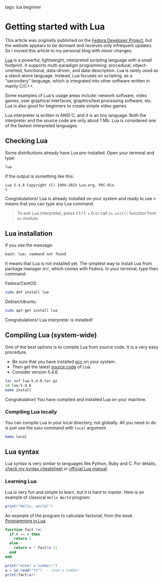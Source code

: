 <!-- Description: A brief introduction to Lua language. Installation, compilation, REPL guide.-->

tags: lua beginner

# Getting started with Lua

This article was originally published on the [Fedora Developer
Project](https://developer.fedoraproject.org/tech/languages/lua/lua_installation.html),
but the website appears to be dormant and receives only infrequent updates. So
I moved this article to my personal blog with minor changes.

[Lua](https://www.lua.org) is a powerful, lightweight, interpreted scripting
language with a small footprint. It supports multi-paradigm programming:
procedural, object-oriented, functional, data-driven, and data-description.
Lua is rarely used as a stand-alone language. Instead, Lua focuses on
scripting, as a "secondary" language, which is integrated into other software
written in mainly C/C++.

Some examples of Lua's usage areas include: network software, video games,
user graphical interfaces, graphics/text processing software, etc. Lua is also
good for beginners to create simple video games.

Lua interpreter is written in ANSI C, and it is an tiny language.
Both the interpreter and the source code are only about 1 Mb. Lua is
considered one of the fastest interpreted languages.


## Checking Lua

Some distributions already have Lua pre-installed. Open your terminal and type:

```bash
lua
```

If the output is something like this:

```
Lua 5.4.6 Copyright (C) 1994-2023 Lua.org, PUC-Rio
>
```

Congratulations! Lua is already installed on your system and ready to use
<kbd>&gt;</kbd> means that you can type any Lua command.

> To exit Lua interpreter, press <kbd>Ctrl</kbd> +
> <kbd>D</kbd> or call `os.exit()` function from `os` module.

## Lua installation

If you see the message:

```bash
bash: lua: command not found
```

It means that Lua is not installed yet. The simplest way to install Lua from package manager `dnf`, which comes with Fedora. In your terminal, type then command:

Fedora/CentOS:

```bash
sudo dnf install lua
```

Debian/Ubuntu:

```bash
sudo apt-get install lua
```

Congratulations! Lua interpreter is installed!

## Compiling Lua (system-wide)

One of the best options is to compile Lua from source code. It is a very easy procedure.

* Be sure that you have installed [gcc](https://gcc.gnu.org/) on your system.
* Then get the latest [source code](https://www.lua.org/ftp/) of Lua.
* Consider version 5.4.6.

```bash
tar xvf lua-5.4.6.tar.gz
cd lua-5.4.6
make install
```

Congratulation! You have compiled and installed Lua on your machine.

### Compiling Lua locally

You can compile Lua in your local directory, not globally.
All you need to do is just use the `make` command with `local` argument.

```bash
make local
```

## Lua syntax

Lua syntax is very similar to languages like Python, Ruby and C. For details,
[check my syntax cheatsheet](/lua-syntax-cheatsheet.html) or [official Lua
manual](https://www.lua.org/manual/5.4/manual.html).

### Learning Lua

Lua is very fun and simple to learn, but it is hard to master. Here is an
example of classical `Hello World` program:

```lua
print("Hello, world!")
```

An example of the program to calculate factorial, from the book [Programming
in Lua](https://www.lua.org/pil/1.html).

```lua
function fact (n)
  if n == 0 then
    return 1
  else
    return n * fact(n-1)
  end
end

print("enter a number:")
a = io.read("*n") -- read a number
print(fact(a))
```


